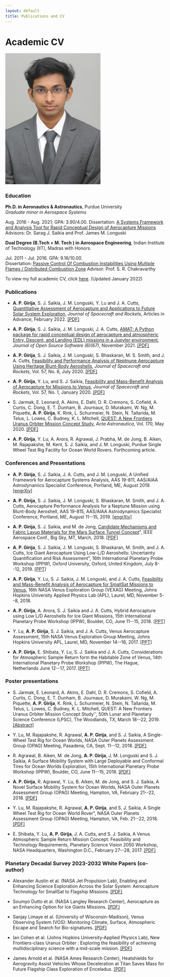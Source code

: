 ```yaml
---
layout: default
title: Publications and CV
---
```



# Academic CV

<img src="/photos/profile.png" alt="Photo of me taken at college graduation" width="300"/>  

### Education

**Ph.D. in Aeronautics & Astronautics**, Purdue University  
*Graduate minor in Aerospace Systems*  

Aug. 2016 - Aug. 2021; GPA: 3.90/4.00. 
Dissertation: [A Systems Framework and Analysis Tool for Rapid Conceptual Design of Aerocapture Missions](https://hammer.purdue.edu/articles/thesis/A_Systems_Framework_and_Analysis_Tool_for_Rapid_Conceptual_Design_of_Aerocapture_Missions/14903349)
Advisors: Dr. Sarag J. Saikia and Prof. James M. Longuski

**Dual Degree (B.Tech + M. Tech ) in Aerospace Engineering**, Indian Institute of Technology (IIT), Madras with Honors. 

Jul. 2011 - Jul. 2016. GPA: 9.16/10.00.  
Dissertation: [Passive Control Of Combustion Instabilities Using Multiple Flames / Distributed Combustion Zone](https://www.researchgate.net/publication/333632783_Passive_Control_Of_Combustion_Instabilities_Using_Multiple_Flames_Distributed_Combustion_Zone)
Advisor: Prof. S. R. Chakravarthy

To view my full academic CV, click [here](./athul_cv.pdf). (Updated January 2022)

### Publications

* **A. P. Girija**, S. J. Saikia, J. M. Longuski, Y. Lu and J. A. Cutts, [Quantitiative Assessment of Aerocapture and Applications to Future Solar System Exploration](https://arc.aiaa.org/doi/10.2514/1.A35214), <em>Journal of Spacecraft and Rockets</em>, Articles in Advance, February 2022. [[PDF]](./papers/1.a35214.pdf) 

* **A. P. Girija**, S. J. Saikia, J. M. Longuski, J. A. Cutts, [AMAT: A Python package for rapid conceptual design of aerocapture and atmospheric Entry, Descent, and Landing (EDL) missions in a Jupyter environment](https://joss.theoj.org/papers/10.21105/joss.03710), <em>Journal of Open Source Software (6)(67)</em>, November 2021. [[PDF]](https://www.theoj.org/joss-papers/joss.03710/10.21105.joss.03710.pdf)  


* **A. P. Girija**, S. J. Saikia, J. M. Longuski, S. Bhaskaran, M. S. Smith, and J. A. Cutts, [Feasibility and Performance Analysis of Neptnune Aerocapture Using Heritage Blunt-Body Aeroshells](https://arc.aiaa.org/doi/abs/10.2514/1.A34719), <em>Journal of Spacecraft and Rockets</em>, Vol. 57, No. 6, July 2020. [[PDF]](./papers/1.a34719.pdf)  

* **A. P. Girija**, Y. Lu, and S. J. Saikia, [Feasibility and Mass-Benefit Analysis of Aerocapture for Missions to Venus](https://arc.aiaa.org/doi/abs/10.2514/1.A34529), <em>Journal of Spacecraft and Rockets</em>, Vol. 57, No. 1, January 2020. [[PDF]](./papers/1.a34529.pdf)

* S. Jarmak, E. Leonard, A. Akins, E. Dahl, D. R. Cremons, S. Cofield, A. Curtis, C. Dong, E. T. Dunham, B. Journaux, D. Murakami, W. Ng, M. Piquette, **A. P. Girija**, K. Rink, L. Schurmeier, N. Stein, N. Tallarida, M. Telus, L. Lowes, C. Budney, K. L. Mitchell, [QUEST: A New Frontiers Uranus Orbiter Mission Concept Study](https://doi.org/10.1016/j.actaastro.2020.01.030), <em>Acta Astronautica</em>, Vol. 170, May 2020. [[PDF]](./papers/1-s2.0-S0094576520300412-main.pdf)


* **A. P. Girija**, Y. Lu, A. Arora, R. Agrawal, J. Prabha, M. de Jong, B. Aiken, M. Rajapakshe, M. Kent, S. J. Saikia, and J. M. Longuski, Purdue Single Wheel Test Rig Facility for Ocean World Rovers. Forthcoming article.



### Conferences and Presentations

* **A. P. Girija**, S. J. Saikia, J. A. Cutts, and J. M. Longuski,  A Unified Framework for Aerocapture Systems Analysis, AAS 19-811,  AAS/AIAA Astrodynamics Specialist Conference, Portland, ME, August 2019. [[engrXiv]](https://engrxiv.org/xtacw/)

* **A. P. Girija**, S. J. Saikia, J. M. Longuski, S. Bhaskaran, M. Smith, and J. A. Cutts, Aerocapture Performance Analysis for a Neptune Mission using Blunt-Body Aeroshell, AAS 19-815, AAS/AIAA Astrodynamics Specialist Conference, Portland, ME, August 11--15, 2019. [[engrXiv]](https://engrxiv.org/bf3du/)

* **A. P. Girija**, S. J. Saikia, and M. de Jong,  [Candidate Mechanisms and Fabric Layup Materials for the Mars Surface Tunnel Concept](https://doi.org/10.1109/AERO.2018.8396720)", IEEE Aerospace Conf., Big Sky, MT, March, 2018. [[PDF]](./papers/mst-paper.pdf)

* **A. P. Girija**, S. J. Saikia, J. M. Longuski, S. Bhaskaran, M. Smith, and J. A. Cutts, Ice Giant Aerocapture Using Low-L/D Aeroshells: Uncertainty Quantification and Risk Assessment", 16th International Planetary Probe Workshop (IPPW), Oxford University, Oxford, United Kingdom, July 8--12, 2019. [[PPT]](https://drive.google.com/file/d/1-_zlPYIpt0wcQbQuWw96UChZIKmdBJVH/view?usp=sharing)

* **A. P. Girija**, Y. Lu, S. J. Saikia, J. M. Longuski, and J. A. Cutts, [Feasibility and Mass-Benefit Analysis of Aerocapture for SmallSat Missions to Venus](https://www.lpi.usra.edu/vexag/meetings/archive/vexag-16/presentations/Girjia.pdf), 16th NASA Venus Exploration Group (VEXAG) Meeting, Johns Hopkins University Applied Physics Lab (APL), Laurel, MD, November 5--8, 2018.

* **A. P. Girija**, A. Arora, S. J. Saikia and J. A. Cutts, Hybrid Aerocapture using Low L/D Aeroshells for Ice Giant Missions, 15th International Planetary Probe Workshop (IPPW), Boulder, CO, June 11--15, 2018. [[PPT]](https://drive.google.com/file/d/1iv6MlKG2G56IwvWv1d7mSSYGh8AC-RzT/view?usp=sharing)

* Y. Lu, **A. P. Girija**, S. J. Saikia, and J. A. Cutts, Venus Aerocapture Assessment, 15th NASA Venus Exploration Group Meeting, Johns Hopkins University APL, Laurel, MD, November 14--16, 2017. [[PPT]](https://www.lpi.usra.edu/vexag/meetings/archive/vexag_15/presentations/25-Lu-Venus\%20Aerocapture.pdf)

* **A. P. Girija**, E. Shibata, Y. Lu, S. J. Saikia and J. A. Cutts, Considerations for Atmospheric Sample Return form the Habitable Zone of Venus, 14th International Planetary Probe Workshop (IPPW), The Hague, Netherlands June 12--17, 2017. [[PPT]](https://drive.google.com/file/d/19liJ-lI1yWKWViwiLxSgjUOYtogMvVPW/view?usp=sharing)


### Poster presentations

* S. Jarmak, E. Leonard, A. Akins, E. Dahl, D. R. Cremons, S. Cofield, A. Curtis, C. Dong, E. T. Dunham, B. Journaux, D. Murakami, W. Ng, M. Piquette, **A. P. Girija**, K. Rink, L. Schurmeier, N. Stein, N. Tallarida, M. Telus, L. Lowes, C. Budney, K. L. Mitchell, QUEST: A New Frontiers Uranus Orbiter Mission Concept Study'', 50th Lunar and Planetary Science Conference (LPSC), The Woodlands, TX, March 18--22, 2019. [[Abstract]](https://www.hou.usra.edu/meetings/lpsc2019/pdf/1621.pdf)

* Y. Lu, M. Rajapakshe, R. Agrawal, **A. P. Girija**, and S. J. Saikia, A Single-Wheel Test Rig for Ocean Worlds, NASA Outer Planets Assessment Group (OPAG) Meeting, Pasadena, CA, Sept. 11--12, 2018. [[PDF]](https://www.lpi.usra.edu/opag/meetings/sep2018/posters/YeLu.pdf)

* R. Agrawal,  B. Aiken, M. de Jong, **A. P. Girija**, J. M. Longuski and S. J. Saikia, A Surface Mobility System with Large Deployable and Conformal Tires for Ocean Worlds Exploration, 15th International Planetary Probe Workshop (IPPW), Boulder, CO, June 11--15, 2018. [[PDF]](https://drive.google.com/file/d/1vNhKIwIFnIBcC49God4VeLectMSsMvvh/view?usp=sharing)

* **A. P. Girija**, R. Agrawal, Y. Lu, B. Aiken, M. de Jong, and S. J. Saikia, A Novel Surface Mobility System for Ocean Worlds, NASA Outer Planets Assessment Group (OPAG) Meeting, Hampton, VA, February 21--22, 2018. [[PDF]](https://www.lpi.usra.edu/opag/meetings/feb2018/posters/Pradeepkumar-2.pdf)

* Y. Lu, M. Rajapakshe,  R. Agrawal,  **A. P. Girija**, and S. J. Saikia, A Single Wheel Test Rig for Ocean World Rover", NASA Outer Planets Assessment Group (OPAG) Meeting, Hampton, VA, Feb. 21--22, 2018. [[PDF]](https://www.lpi.usra.edu/opag/meetings/feb2018/posters/YeLu.pdf)

* E. Shibata, Y. Lu, **A. P. Girija**, J. A. Cutts, and S. J. Saikia, A  Venus  Atmospheric Sample  Return  Mission  Concept: Feasibility and Technology Requirements, Planetary Science Vision 2050 Workshop, NASA Headquarters, Washington D.C., February 27--28, 2017. [[PDF]](https://www.hou.usra.edu/meetings/V2050/eposter/8164.pdf)

### Planetary Decadal Survey 2023-2032 White Papers (co-author)

* Alexander Austin et al. (NASA Jet Propulsion Lab), Enabling and Enhancing Science Exploration
Across the Solar System: Aerocapture Technology for SmallSat to Flagship Missions. [[PDF]](./papers/Aerocapture_Decadal_White_Paper_Alex.pdf)

* Soumyo Dutto et al. (NASA Langley Research Center), Aerocapture as an Enhancing Option for Ice
Giants Missions. [[PDF]](./papers/Ice_Giants_Aerocapture_White_Paper_Som.pdf)

* Sanjay Limaye et al. (University of Wisconsin-Madison), Venus Observing System (VOS): Monitoring Climate, Surface, Atmospheric Escape and Search for Bio-signatures. [[PDF]](./papers/VOS_White_paper-VEXAG-4_Nov_2019_Limaye.pdf)

* Ian Cohen et al. (Johns Hopkins University-Applied Physics Lab), New Frontiers-class Uranus Orbiter : Exploring the feasibility of achieving multidisciplinary science with a mid-scale mission. [[PDF]](./papers/2020_Decadal_WhitePaper_NFUranus_vFINAL_Cohen.pdf)

* James Arnold et al. (NASA Ames Research Center), Heatshields for Aerogravity Assist Vehicles Whose Deceleration at Titan Saves Mass for Future Flagship Class Exploration of Enceladus. [[PDF]](./papers/Titan_Aerogravity_Assist_Arnold_Draft.pdf)














